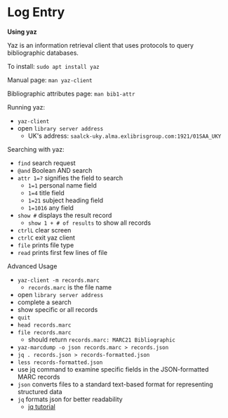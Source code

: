 # Log Entry

**Using yaz**
 
Yaz is an information retrieval client that uses protocols to query bibliographic databases.

To install: `sudo apt install yaz`

Manual page: `man yaz-client`

Bibliographic attributes page: `man bib1-attr`

Running yaz:
* `yaz-client`
* open `library server address`
  * UK's address: `saalck-uky.alma.exlibrisgroup.com:1921/01SAA_UKY`

Searching with yaz:
* `find` search request
* `@and` Boolean AND search
* `attr 1=?` signifies the field to search
  * `1=1` personal name field
  * `1=4` title field
  * `1=21` subject heading field
  * `1=1016` any field
* `show #` displays the result record
  * `show 1 + # of results` to show all records
* `ctrlL` clear screen
* `ctrlC` exit yaz client
* `file` prints file type
* `read` prints first few lines of file

Advanced Usage
* `yaz-client -m records.marc`
  * `records.marc` is the file name
* open `library server address`
* complete a search
* show specific or all records
* `quit`
* `head records.marc`
* `file records.marc`
  * should return `records.marc: MARC21 Bibliographic`
* `yaz-marcdump -o json records.marc > records.json`
* `jq . records.json > records-formatted.json`
* `less records-formatted.json`
* use jq command to examine specific fields in the JSON-formatted MARC records
* `json` converts files to a standard text-based format for representing structured data
* `jq` formats json for better readability
  * [jq tutorial](https://jqlang.org/tutorial/) 

